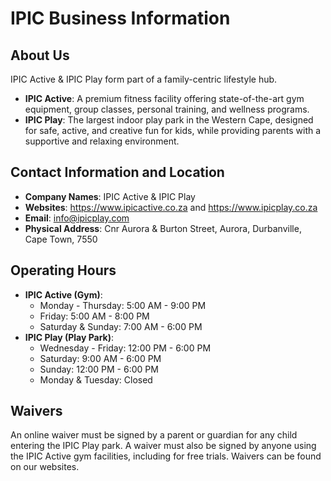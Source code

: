 # IPIC Business Information

## About Us
IPIC Active & IPIC Play form part of a family-centric lifestyle hub.
- **IPIC Active**: A premium fitness facility offering state-of-the-art gym equipment, group classes, personal training, and wellness programs.
- **IPIC Play**: The largest indoor play park in the Western Cape, designed for safe, active, and creative fun for kids, while providing parents with a supportive and relaxing environment.

## Contact Information and Location
- **Company Names**: IPIC Active & IPIC Play
- **Websites**: https://www.ipicactive.co.za and https://www.ipicplay.co.za
- **Email**: info@ipicplay.com
- **Physical Address**: Cnr Aurora & Burton Street, Aurora, Durbanville, Cape Town, 7550

## Operating Hours
- **IPIC Active (Gym)**:
  - Monday - Thursday: 5:00 AM - 9:00 PM
  - Friday: 5:00 AM - 8:00 PM
  - Saturday & Sunday: 7:00 AM - 6:00 PM
- **IPIC Play (Play Park)**:
  - Wednesday - Friday: 12:00 PM - 6:00 PM
  - Saturday: 9:00 AM - 6:00 PM
  - Sunday: 12:00 PM - 6:00 PM
  - Monday & Tuesday: Closed

## Waivers
An online waiver must be signed by a parent or guardian for any child entering the IPIC Play park. A waiver must also be signed by anyone using the IPIC Active gym facilities, including for free trials. Waivers can be found on our websites.
